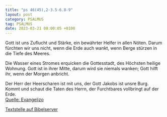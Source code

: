 ```yaml
---
title: "ps 46(45),2-3.5-6.8-9"
layout: post
category: PSALMUS
tag: PSALMUS
date: 2023-03-21 08:00:05 +0100
---
```

Gott ist uns Zuflucht und Stärke,
ein bewährter Helfer in allen Nöten.
Darum fürchten wir uns nicht, wenn die Erde auch wankt,
wenn Berge stürzen in die Tiefe des Meeres.

Die Wasser eines Stromes erquicken die Gottesstadt,
des Höchsten heilige Wohnung.
Gott ist in ihrer Mitte, darum wird sie niemals wanken;
Gott hilft ihr, wenn der Morgen anbricht.<!--more-->

Der Herr der Heerscharen ist mit uns,
der Gott Jakobs ist unsre Burg.
Kommt und schaut die Taten des Herrn,
der Furchtbares vollbringt auf der Erde.<br>
[Quelle: Evangelizo](https://evangeliumtagfuertag.org/DE/gospel)

[Textstelle auf Bibelserver](https://www.bibleserver.com/EU/ps46(45),2-3.5-6.8-9)
